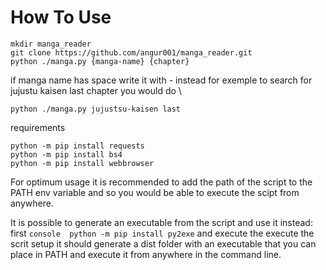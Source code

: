 # How To Use
```console
mkdir manga_reader
git clone https://github.com/angur001/manga_reader.git
python ./manga.py {manga-name} {chapter}
``` 
if manga name has space write it with - instead for exemple to search for jujustu kaisen last chapter you would do \\
```console
python ./manga.py jujustsu-kaisen last
```

requirements
```console
python -m pip install requests
python -m pip install bs4
python -m pip install webbrowser
```
For optimum usage it is recommended to add the path of the script to the PATH env variable and so you
would be able to execute the scipt from anywhere.

It is possible to generate an executable from the script and use it instead:
first ```console 
python -m pip install py2exe``` and execute the execute the scrit setup it should generate a dist folder with an executable that you can place in PATH
and execute it from anywhere in the command line.
